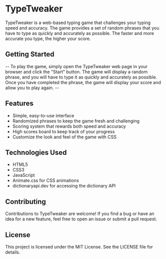 # TypeTweaker

TypeTweaker is a web-based typing game that challenges your typing speed and accuracy. The game provides a set of random phrases that you have to type as quickly and accurately as possible. The faster and more accurate you type, the higher your score.

## Getting Started

-- To play the game, simply open the TypeTweaker web page in your browser and click the "Start" button. The game will display a random phrase, and you will have to type it as quickly and accurately as possible. Once you have completed the phrase, the game will display your score and allow you to play again. --

## Features

- Simple, easy-to-use interface
- Randomized phrases to keep the game fresh and challenging
- Scoring system that rewards both speed and accuracy
- High scores board to keep track of your progress
- Customize the look and feel of the game with CSS

## Technologies Used

- HTML5
- CSS3
- JavaScript
- Animate.css for CSS animations
- dictionaryapi.dev for accessing the dictionary API

## Contributing

Contributions to TypeTweaker are welcome! If you find a bug or have an idea for a new feature, feel free to open an issue or submit a pull request.

## License

This project is licensed under the MIT License. See the LICENSE file for details.
